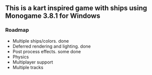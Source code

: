 ## This is a kart inspired game with ships using Monogame 3.8.1 for Windows 

### Roadmap
- Multiple ships/colors. done
- Deferred rendering and lighting. done
- Post process effects. some done
- Physics
- Multiplayer support
- Multiple tracks

